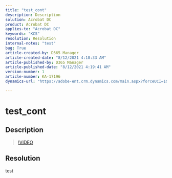 ```yaml
---
title: "test_cont"
description: Description
solution: Acrobat DC
product: Acrobat DC
applies-to: "Acrobat DC"
keywords: "KCS"
resolution: Resolution
internal-notes: "test"
bug: True
article-created-by: D365 Manager
article-created-date: "8/12/2021 4:18:33 AM"
article-published-by: D365 Manager
article-published-date: "8/12/2021 4:19:41 AM"
version-number: 1
article-number: KA-17196
dynamics-url: "https://adobe-ent.crm.dynamics.com/main.aspx?forceUCI=1&pagetype=entityrecord&etn=knowledgearticle&id=85743757-24fb-eb11-94ef-000d3a343687"

---
```

# test_cont

## Description





>[!VIDEO](https://video.tv.adobe.com/v/18696?quality=9&amp;learn=on)

 


## Resolution


test
